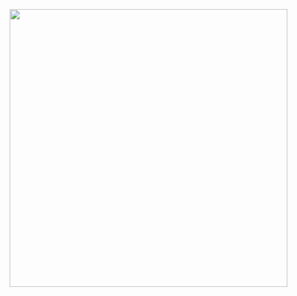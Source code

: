 <div align="center">
  <img src="https://github.com/oandrealves/oandrealves/assets/152190767/c2f3a946-1d25-4a9e-b8eb-8d0ee0f65c32" width="500px">
</div>
